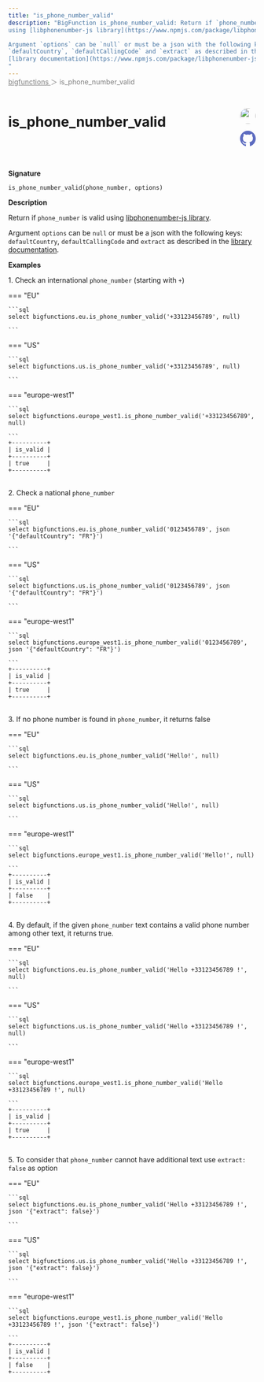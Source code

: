 ```yaml
---
title: "is_phone_number_valid"
description: "BigFunction is_phone_number_valid: Return if `phone_number` is valid
using [libphonenumber-js library](https://www.npmjs.com/package/libphonenumber-js).

Argument `options` can be `null` or must be a json with the following keys:
`defaultCountry`, `defaultCallingCode` and `extract` as described in the
[library documentation](https://www.npmjs.com/package/libphonenumber-js#parsephonenumberstring-defaultcountry-string--options-object-phonenumber).
"
---
```


<span style="color: gray; position: relative; top: -1rem">
  <a href=".." style="color: gray">bigfunctions </a> ＞ is_phone_number_valid
</span>

# is_phone_number_valid


<div style="position: relative; top: -4rem; margin-bottom:  -2rem; text-align: right; z-index: 9999;">
  
  <a href="https://www.linkedin.com/in/paul-marcombes" title="Author: Paul Marcombes" target="_blank">
    <img src="https://lh3.googleusercontent.com/a-/ACB-R5RDf2yxcw1p_IYLCKmiUIScreatDdhG8B83om6Ohw=s260" width="32" style=" border-radius: 50% !important">
  </a>
  
  <a href="{REPO_URL}/tree/main/bigfunctions/is_phone_number_valid.yaml" title="Edit on GitHub" target="_blank"><svg xmlns="http://www.w3.org/2000/svg" width="32" height="32" viewBox="0 0 24 24"><path fill="#5d6cc0" d="M12 0c-6.626 0-12 5.373-12 12 0 5.302 3.438 9.8 8.207 11.387.599.111.793-.261.793-.577v-2.234c-3.338.726-4.033-1.416-4.033-1.416-.546-1.387-1.333-1.756-1.333-1.756-1.089-.745.083-.729.083-.729 1.205.084 1.839 1.237 1.839 1.237 1.07 1.834 2.807 1.304 3.492.997.107-.775.418-1.305.762-1.604-2.665-.305-5.467-1.334-5.467-5.931 0-1.311.469-2.381 1.236-3.221-.124-.303-.535-1.524.117-3.176 0 0 1.008-.322 3.301 1.23.957-.266 1.983-.399 3.003-.404 1.02.005 2.047.138 3.006.404 2.291-1.552 3.297-1.23 3.297-1.23.653 1.653.242 2.874.118 3.176.77.84 1.235 1.911 1.235 3.221 0 4.609-2.807 5.624-5.479 5.921.43.372.823 1.102.823 2.222v3.293c0 .319.192.694.801.576 4.765-1.589 8.199-6.086 8.199-11.386 0-6.627-5.373-12-12-12z"/></svg></a>
</div>



**Signature** 
```
is_phone_number_valid(phone_number, options)
```

**Description**

Return if `phone_number` is valid
using [libphonenumber-js library](https://www.npmjs.com/package/libphonenumber-js).

Argument `options` can be `null` or must be a json with the following keys:
`defaultCountry`, `defaultCallingCode` and `extract` as described in the
[library documentation](https://www.npmjs.com/package/libphonenumber-js#parsephonenumberstring-defaultcountry-string--options-object-phonenumber).






**Examples**



<span style="color: var(--md-typeset-a-color);">1. Check an international `phone_number` (starting with `+`)</span>









=== "EU"

    ```sql
    select bigfunctions.eu.is_phone_number_valid('+33123456789', null)
    
    ```




=== "US"

    ```sql
    select bigfunctions.us.is_phone_number_valid('+33123456789', null)
    
    ```




=== "europe-west1"

    ```sql
    select bigfunctions.europe_west1.is_phone_number_valid('+33123456789', null)
    
    ```









<pre style="margin-top: -1rem;">
<code style="padding-top: 0px; padding-bottom: 0px;">+----------+
| is_valid |
+----------+
| true     |
+----------+
</code>
</pre>









<span style="color: var(--md-typeset-a-color);">2. Check a national `phone_number`</span>









=== "EU"

    ```sql
    select bigfunctions.eu.is_phone_number_valid('0123456789', json '{"defaultCountry": "FR"}')
    
    ```




=== "US"

    ```sql
    select bigfunctions.us.is_phone_number_valid('0123456789', json '{"defaultCountry": "FR"}')
    
    ```




=== "europe-west1"

    ```sql
    select bigfunctions.europe_west1.is_phone_number_valid('0123456789', json '{"defaultCountry": "FR"}')
    
    ```









<pre style="margin-top: -1rem;">
<code style="padding-top: 0px; padding-bottom: 0px;">+----------+
| is_valid |
+----------+
| true     |
+----------+
</code>
</pre>









<span style="color: var(--md-typeset-a-color);">3. If no phone number is found in `phone_number`, it returns false</span>









=== "EU"

    ```sql
    select bigfunctions.eu.is_phone_number_valid('Hello!', null)
    
    ```




=== "US"

    ```sql
    select bigfunctions.us.is_phone_number_valid('Hello!', null)
    
    ```




=== "europe-west1"

    ```sql
    select bigfunctions.europe_west1.is_phone_number_valid('Hello!', null)
    
    ```









<pre style="margin-top: -1rem;">
<code style="padding-top: 0px; padding-bottom: 0px;">+----------+
| is_valid |
+----------+
| false    |
+----------+
</code>
</pre>









<span style="color: var(--md-typeset-a-color);">4. By default, if the given `phone_number` text contains a valid phone number among other text, it returns true.</span>









=== "EU"

    ```sql
    select bigfunctions.eu.is_phone_number_valid('Hello +33123456789 !', null)
    
    ```




=== "US"

    ```sql
    select bigfunctions.us.is_phone_number_valid('Hello +33123456789 !', null)
    
    ```




=== "europe-west1"

    ```sql
    select bigfunctions.europe_west1.is_phone_number_valid('Hello +33123456789 !', null)
    
    ```









<pre style="margin-top: -1rem;">
<code style="padding-top: 0px; padding-bottom: 0px;">+----------+
| is_valid |
+----------+
| true     |
+----------+
</code>
</pre>









<span style="color: var(--md-typeset-a-color);">5. To consider that `phone_number` cannot have additional text use `extract:  false` as option</span>









=== "EU"

    ```sql
    select bigfunctions.eu.is_phone_number_valid('Hello +33123456789 !', json '{"extract": false}')
    
    ```




=== "US"

    ```sql
    select bigfunctions.us.is_phone_number_valid('Hello +33123456789 !', json '{"extract": false}')
    
    ```




=== "europe-west1"

    ```sql
    select bigfunctions.europe_west1.is_phone_number_valid('Hello +33123456789 !', json '{"extract": false}')
    
    ```









<pre style="margin-top: -1rem;">
<code style="padding-top: 0px; padding-bottom: 0px;">+----------+
| is_valid |
+----------+
| false    |
+----------+
</code>
</pre>










